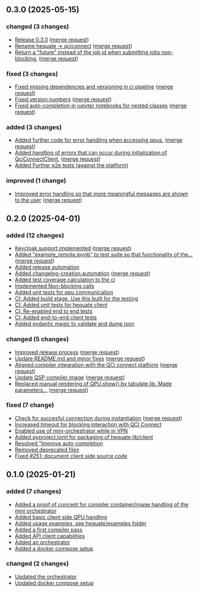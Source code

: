 ## 0.3.0 (2025-05-15)

### changed (3 changes)

- [Release 0.3.0](https://gitlab.dlr.de/qci-connect/partners/all/qciconnect-sdk/-/commit/4e308048e2f2c61fb454c85c6feeeb6cda7f7199) ([merge request](https://gitlab.dlr.de/qci-connect/partners/all/qciconnect-sdk/-/merge_requests/68))
- [Rename hequate -> qciconnect](https://gitlab.dlr.de/qci-connect/partners/all/qciconnect-sdk/-/commit/7bc555074613d9b5c7bf12a1293972fe83e11ee9) ([merge request](https://gitlab.dlr.de/qci-connect/partners/all/qciconnect-sdk/-/merge_requests/62))
- [Return a "future" instead of the job id when submitting jobs non-blocking.](https://gitlab.dlr.de/qci-connect/partners/all/qciconnect-sdk/-/commit/00f473ec6d411143a1cd57e2df48c8f4edc88b1e) ([merge request](https://gitlab.dlr.de/qci-connect/partners/all/qciconnect-sdk/-/merge_requests/51))

### fixed (3 changes)

- [Fixed missing dependencies and versioning in ci pipeline](https://gitlab.dlr.de/qci-connect/partners/all/qciconnect-sdk/-/commit/c226ffaf47ad559913d6e3117520740fd7ce5c72) ([merge request](https://gitlab.dlr.de/qci-connect/partners/all/qciconnect-sdk/-/merge_requests/67))
- [Fixed version numbers](https://gitlab.dlr.de/qci-connect/partners/all/qciconnect-sdk/-/commit/2f9a70996dc1fdee06e8ae524fb6104b4cae316c) ([merge request](https://gitlab.dlr.de/qci-connect/partners/all/qciconnect-sdk/-/merge_requests/58))
- [Fixed auto-completion in jupyter notebooks for nested classes](https://gitlab.dlr.de/qci-connect/partners/all/qciconnect-sdk/-/commit/e506830adea614c3a95d0dcb5ccf4d7980b60f80) ([merge request](https://gitlab.dlr.de/qci-connect/partners/all/qciconnect-sdk/-/merge_requests/66))

### added (3 changes)

- [Added further code for error handling when accessing qpus.](https://gitlab.dlr.de/qci-connect/partners/all/qciconnect-sdk/-/commit/9aee40ae48c2ca49b4a80e36cbb714921f968451) ([merge request](https://gitlab.dlr.de/qci-connect/partners/all/qciconnect-sdk/-/merge_requests/61))
- [Added handling of errors that can occur during initialization of QciConnectClient.](https://gitlab.dlr.de/qci-connect/partners/all/qciconnect-sdk/-/commit/7ec3ac526ec7b9c278e0631021c15f5ef962b921) ([merge request](https://gitlab.dlr.de/qci-connect/partners/all/qciconnect-sdk/-/merge_requests/63))
- [Added Further e2e tests (against the platform)](https://gitlab.dlr.de/qci-connect/partners/all/qciconnect-sdk/-/commit/41b052932b4b46a7402d2a81574976d0fa3aab22)

### improved (1 change)

- [Improved error handling so that more meaningful messages are shown to the user](https://gitlab.dlr.de/qci-connect/partners/all/qciconnect-sdk/-/commit/b90b19a0c57591cc0caf47c12350ff7f3803d627) ([merge request](https://gitlab.dlr.de/qci-connect/partners/all/qciconnect-sdk/-/merge_requests/65))

## 0.2.0 (2025-04-01)

### added (12 changes)

- [Keycloak support implemented](https://gitlab.dlr.de/qc/compilation/hequate/-/commit/e1ef46b0a5b2783752449abff6dff5ce33e030ec) ([merge request](https://gitlab.dlr.de/qc/compilation/hequate/-/merge_requests/45))
- [Added "example_remote.ipynb" to test suite so that functionality of the...](https://gitlab.dlr.de/qc/compilation/hequate/-/commit/29d03b29b0e1c6037174d0474228296e5c55980f) ([merge request](https://gitlab.dlr.de/qc/compilation/hequate/-/merge_requests/44))
- [Added release automation](https://gitlab.dlr.de/qc/compilation/hequate/-/commit/b1d7935a6e892e584cc2f33f9827174b690365fa)
- [Added changelog-creation automation](https://gitlab.dlr.de/qc/compilation/hequate/-/commit/de48315a9aeb4bd5d171fbd62ece1848d2736b12) ([merge request](https://gitlab.dlr.de/qc/compilation/hequate/-/merge_requests/38))
- [Added test coverage calculation to the ci](https://gitlab.dlr.de/qc/compilation/hequate/-/commit/7bb7c791)
- [Implemented Non-blocking calls](https://gitlab.dlr.de/qc/compilation/hequate/-/commit/37368a3a)
- [Added unit tests for qpu communication](https://gitlab.dlr.de/qc/compilation/hequate/-/commit/98fabd66)
- [CI: Added build stage. Use this built for the testing](https://gitlab.dlr.de/qc/compilation/hequate/-/commit/755bf1ab)
- [CI: Added unit tests for hequate client](https://gitlab.dlr.de/qc/compilation/hequate/-/commit/134b1dfd)
- [CI: Re-enabled end to end tests](https://gitlab.dlr.de/qc/compilation/hequate/-/commit/854d6bb8)
- [CI: Added end-to-end client tests](https://gitlab.dlr.de/qc/compilation/hequate/-/commit/6e617974)
- [Added pydantic magic to validate and dump json](https://gitlab.dlr.de/qc/compilation/hequate/-/commit/539f81b2)

### changed (5 changes)

- [Improved release process](https://gitlab.dlr.de/qc/compilation/hequate/-/commit/c7bfe1f33bbd649154f5fa4cb5e95c7703308a0d) ([merge request](https://gitlab.dlr.de/qc/compilation/hequate/-/merge_requests/40))
- [Update README.md and minor fixes](https://gitlab.dlr.de/qc/compilation/hequate/-/commit/4ef9d20d5c69b7e74a4c47eef80290c20bd75482) ([merge request](https://gitlab.dlr.de/qc/compilation/hequate/-/merge_requests/30))
- [Aligned compiler integration with the QCi connect platform](https://gitlab.dlr.de/qc/compilation/hequate/-/commit/d5f64a4225ae1e88962b56e86ad36e0137102a2d) ([merge request](https://gitlab.dlr.de/qc/compilation/hequate/-/merge_requests/35))
- [Update QSP compiler image](https://gitlab.dlr.de/qc/compilation/hequate/-/commit/a9b179a8d1ab12eb06a653491790804388ed963b) ([merge request](https://gitlab.dlr.de/qc/compilation/hequate/-/merge_requests/36))
- [Replaced manual rendering of QPU.show() by tabulate lib. Made parameters...](https://gitlab.dlr.de/qc/compilation/hequate/-/commit/94bd834f82d690f74b3799bc3a1932f54ddfc2d0) ([merge request](https://gitlab.dlr.de/qc/compilation/hequate/-/merge_requests/33))

### fixed (7 change)

- [Check for succesful connection during instantiation](https://gitlab.dlr.de/qc/compilation/hequate/-/commit/214ed08cc19fe676c776cd44fd53c5b4fd295986) ([merge request](https://gitlab.dlr.de/qc/compilation/hequate/-/merge_requests/43))
- [Increased timeout for blocking interaction with QCI Connect](https://gitlab.dlr.de/qc/compilation/hequate/-/commit/d7d04607)
- [Enabled use of mini-orchestrator while in VPN](https://gitlab.dlr.de/qc/compilation/hequate/-/commit/3275303d)
- [Added pyproject.toml for packaging of hequate lib/client](https://gitlab.dlr.de/qc/compilation/hequate/-/commit/e440388d)
- [Resolved "Improve auto-completion](https://gitlab.dlr.de/qc/compilation/hequate/-/commit/fcbc4f3f)
- [Removed deprecated files](https://gitlab.dlr.de/qc/compilation/hequate/-/commit/c1fd7877)
- [Fixed #251: document client side source code](https://gitlab.dlr.de/qc/compilation/hequate/-/commit/93b65a8c)


## 0.1.0 (2025-01-21)

### added (7 changes)

- [Added a proof of concept for compiler container/image handling of the mini orchestrator](https://gitlab.dlr.de/qc/compilation/hequate/-/commit/dd7d2a6c71ddf657bc96eb48cea009dd133eca0d)
- [Added basic client side QPU handling](https://gitlab.dlr.de/qc/compilation/hequate/-/commit/49f84a6963116545344c49c50e2ea95b49ed2c7a)
- [Added usage examples, see hequate/examples folder](https://gitlab.dlr.de/qc/compilation/hequate/-/commit/25cda8cf1372904fd9d108c85ca67b3c0c01f4e4)
- [Added a first compiler pass](https://gitlab.dlr.de/qc/compilation/hequate/-/commit/99511c3ff3c175b3e58112078a5aa7e1d6f71b51)
- [Added API client capabilities](https://gitlab.dlr.de/qc/compilation/hequate/-/commit/32a30b1fdc6709cb8373af659cab08888ccdc88a)
- [Added an orchestrator](https://gitlab.dlr.de/qc/compilation/hequate/-/commit/b75d51ab2b8e7787458d3e820b676afbdcf11fbd)
- [Added a docker compose setup](https://gitlab.dlr.de/qc/compilation/hequate/-/commit/b240681c2ae1258152aee15ea0210973acca0315)

### changed (2 changes)

- [Updated the orchestrator](https://gitlab.dlr.de/qc/compilation/hequate/-/commit/54f8d04f7f5f9f7d9b1bee5189777c6589ba27e5)
- [Updated docker compose setup](https://gitlab.dlr.de/qc/compilation/hequate/-/commit/adf91059870dd46f20564dbc2891717950dee2c4)
